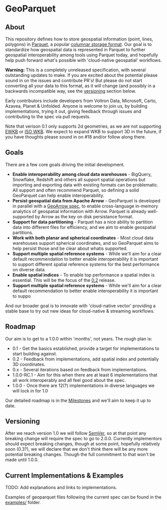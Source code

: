 # GeoParquet

## About

This repository defines how to store geospatial information (point, lines, polygons) in [Parquet](https://parquet.apache.org/), a popular 
[columnar storage format](https://en.wikipedia.org/wiki/Column-oriented_DBMS). Our goal is to standardize how geospatial data is represented
in Parquet to further geospatial interoperability among tools using Parquet today, and hopefully help push forward what's possible with 
'cloud-native geospatial' workflows. 

**Warning:** This is a completely unreleased specification, with several outstanding updates to make. If you are excited about the potential 
please sound in on the issues and contribute PR's! But please do not start converting all your data to this format, as it will change 
(and possibly in a backwards incompatible way, see the [versioning](#versioning) section below.

Early contributors include developers from Voltron Data, Microsoft, Carto, Azavea, Planet & Unfolded. Anyone is welcome to join us, by building 
implementations, trying it out, giving feedback through issues and contributing to the spec via pull requests.

Note that verison 0.1 only supports 2d geometries, as we are not supporting [EWKB](https://libgeos.org/specifications/wkb/#extended-wkb) or 
[ISO WKB](https://libgeos.org/specifications/wkb/#iso-wkb). We expect to expand WKB to support 3D in the future, if you have thoughts please 
sound in on #18 and/or follow along there.

## Goals

There are a few core goals driving the initial development.

* **Enable interoperability among cloud data warehouses** - BigQuery, Snowflake, Redshift and others all support spatial operations but importing and exporting data 
 with existing formats can be problematic. All support and often recommend Parquet, so defining a solid GeoParquet can help enable interoperability.
* **Persist geospatial data from Apache Arrow** - GeoParquet is developed in parallel with a [GeoArrow spec](https://github.com/geopandas/geo-arrow-spec), to 
 enable cross-language in-memory analytics of geospatial information with Arrow. Parquet is already well-supported by Arrow as the key on disk persistance format.
* **Support for data partitioning** - Parquet has a nice ability to partition data into different files for efficiency, and we aim to enable geospatial partitions.
* **Work with both planar and spherical coordinates** - Most cloud data warehouses support spherical coordinates, and so GeoParquet aims to help persist those 
 and be clear about whatis supported.
* **Support multiple spatial reference systems** - While we'll aim for a clear default recommendation to better enable interoperability it is important to support
 different spatial reference systems for the best performance on diverse data.
* **Enable spatial indices** - To enable top performance a spatial index is essential. This will be the focus of the [0.2](https://github.com/opengeospatial/geoparquet/milestone/2) release.
* **Support multiple spatial reference systems** - While we'll aim for a clear default recommendation to better enable interoperability it is important to suppo

And our broader goal is to innovate with 'cloud-native vector' providing a stable base to try out new ideas for cloud-native & streaming workflows. 

## Roadmap

Our aim is to get to a 1.0.0 within 'months', not years. The rough plan is:

* 0.1 - Get the basics established, provide a target for implementations to start building against.
* 0.2 - Feedback from implementations, add spatial index and potentially 3D coordinates.
* 0.x - Several iterations based on feedback from implementations.
* 1.0.0-RC.1 - Aim for this when there are at least 6 implementations that all work interoperably and all feel good about the spec.
* 1.0.0 - Once there are 12(?) implementations in diverse languages we will lock in for 1.0

Our detailed roadmap is in the [Milestones](https://github.com/opengeospatial/geoparquet/milestones) and we'll aim to keep it up to date.


## Versioning

After we reach version 1.0 we will follow [SemVer](https://semver.org/), so at that point any breaking change will require the spec to go to 2.0.0.
Currently implementors should expect breaking changes, though at some point, hopefully relatively soon (0.3?), we will declare that we don't *think* there
will be any more potential breaking changes. Though the full commitment to that won't be made until 1.0.0. 

## Current Implementations & Examples

TODO: Add explanations and links to implementations.

Examples of geoparquet files following the current spec can be found in the [examples/](examples/) folder.



